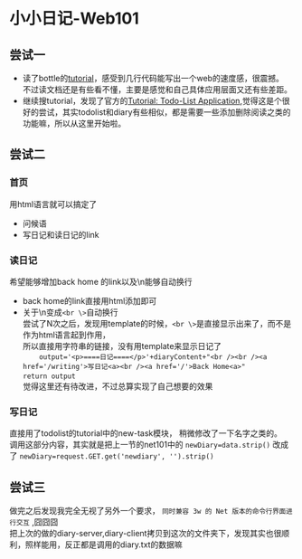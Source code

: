 # 小小日记-Web101

## 尝试一
- 读了bottle的[tutorial](bottlepy.org/docs/dev/tutorial.html)，感受到几行代码能写出一个web的速度感，很震撼。  
不过读文档还是有些看不懂，主要是感觉和自己具体应用层面又还有些差距。  
- 继续搜tutorial，发现了官方的[Tutorial: Todo-List Application](http://bottlepy.org/docs/dev/tutorial_app.html),觉得这是个很好的尝试，其实todolist和diary有些相似，都是需要一些添加删除阅读之类的功能嘛，所以从这里开始啦。

## 尝试二
### 首页
用html语言就可以搞定了
- 问候语
- 写日记和读日记的link

### 读日记
希望能够增加back home 的link以及\n能够自动换行  
- back home的link直接用html添加即可
- 关于\n变成```<br \>```自动换行  
尝试了N次之后，发现用template的时候，```<br \>```是直接显示出来了，而不是作为html语言起到作用，  
所以直接用字符串的链接，没有用template来显示日记了  
```    output='<p>====日记====</p>'+diaryContent+"<br /><br /><a href='/writing'>写日记<a><br /><a href='/'>Back Home<a>"```  
```return output```  
觉得这里还有待改进，不过总算实现了自己想要的效果

### 写日记
直接用了todolist的tutorial中的new-task模块，  稍微修改了一下名字之类的。   
调用这部分内容，其实就是把上一节的net101中的
```newDiary=data.strip()``` 改成了
```newDiary=request.GET.get('newdiary', '').strip()```

## 尝试三
做完之后发现我完全无视了另外一个要求，
```同时兼容 3w 的 Net 版本的命令行界面进行交互``` ,囧囧囧  
把上次的做的diary-server,diary-client拷贝到这次的文件夹下，发现其实也很顺利，照样能用，反正都是调用的diary.txt的数据嘛 
